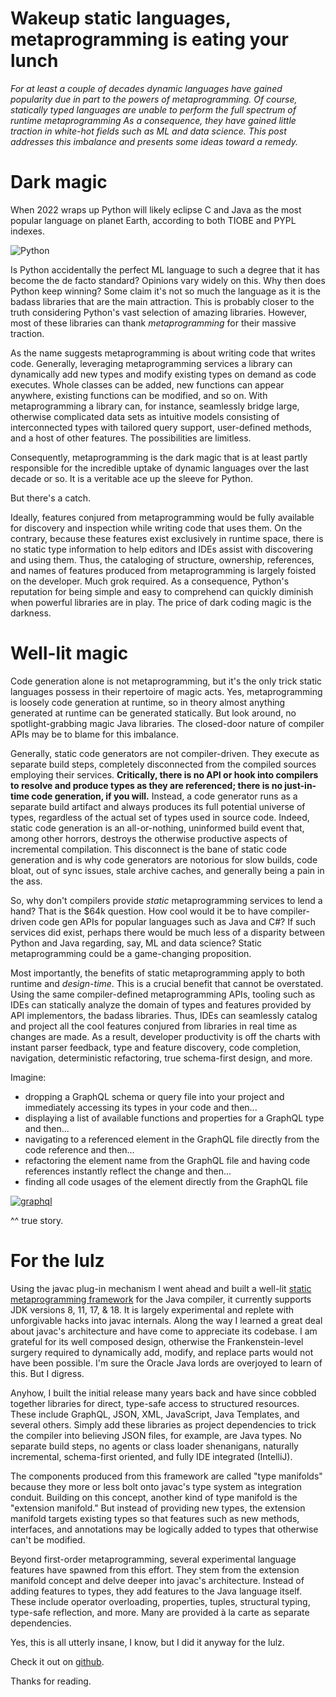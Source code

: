 # Wakeup static languages, metaprogramming is eating your lunch

_For at least a couple of decades dynamic languages have gained popularity due in part to the powers of metaprogramming.
Of course, statically typed languages are unable to perform the full spectrum of runtime metaprogramming As a
consequence,
they have gained little traction in white-hot fields such as ML and data science. This post addresses this imbalance and
presents
some ideas toward a remedy._

# Dark magic

When 2022 wraps up Python will likely eclipse C and Java as the most popular language on planet Earth, according to both
TIOBE and PYPL indexes.

![Python](http://manifold.systems/images/python.png)

Is Python accidentally the perfect ML language to such a degree that it has become the de facto standard? Opinions vary
widely on this.
Why then does Python keep winning? Some claim it's not so much the language as it is the badass libraries that are the
main attraction. This is probably closer to the truth considering Python's vast selection of amazing libraries.
However, most of these libraries can thank _metaprogramming_ for their massive traction.

As the name suggests metaprogramming is about writing code that writes code. Generally, leveraging metaprogramming
services a library can dynamically add new types and modify existing types on demand as code executes. Whole
classes can be added, new functions can appear anywhere, existing functions can be modified, and so on. With
metaprogramming a library can, for instance, seamlessly bridge large, otherwise complicated data sets as intuitive
models consisting of interconnected types with tailored query support, user-defined methods, and a host of other
features. The possibilities are limitless.

Consequently, metaprogramming is the dark magic that is at least partly responsible for the incredible uptake of dynamic
languages over the last decade or so. It is a veritable ace up the sleeve for Python.

But there's a catch.

Ideally, features conjured from metaprogramming would be fully available for discovery and
inspection while writing code that uses them. On the contrary, because these features exist exclusively in runtime
space, there is no static
type information to help editors and IDEs assist with discovering and using them. Thus, the cataloging of structure,
ownership, references, and names of features produced from metaprogramming is largely foisted on the developer. Much
grok required. As a consequence, Python's reputation for being simple and easy to comprehend can quickly diminish when
powerful libraries are in play. The price of dark coding magic is the darkness.

# Well-lit magic

Code generation alone is not metaprogramming, but it's the only trick static languages possess in their repertoire of
magic acts.
Yes, metaprogramming is loosely code generation at runtime, so in theory almost anything generated at runtime can be
generated statically. But look around, no spotlight-grabbing magic Java libraries. The closed-door nature of compiler
APIs may be to blame for this imbalance.

Generally, static code generators are not compiler-driven. They execute as separate build
steps, completely disconnected from the compiled sources employing their services. **Critically, there is no API or
hook into compilers to resolve and produce types as they are referenced; there is no just-in-time code generation, if
you will.**
Instead, a code generator runs as a separate build artifact and always produces its full potential universe of types,
regardless of the actual set of
types used in source code. Indeed, static code generation is an all-or-nothing, uninformed build event that, among other
horrors, destroys the otherwise productive aspects of incremental compilation. This disconnect is the bane of static
code generation and is why code generators are notorious for slow builds, code bloat, out of sync issues, stale archive
caches, and generally being a pain in the ass.

So, why don't compilers provide _static_ metaprogramming services to lend a hand? That is the $64k question. How cool
would it be to have compiler-driven code gen APIs for popular languages such as Java and C#? If such services did
exist, perhaps there would be much less of a disparity between Python and Java regarding, say, ML and data science?
Static metaprogramming could be a game-changing proposition.

Most importantly, the benefits of static metaprogramming apply to both runtime and _design-time_. This is a crucial
benefit
that cannot be overstated. Using the same compiler-defined metaprogramming APIs, tooling such as IDEs can statically
analyze the domain of types and features provided by API implementors, the badass libraries. Thus, IDEs can
seamlessly catalog and project all the cool features conjured from libraries in real time as changes are made. As a
result, developer productivity is off the charts with instant parser feedback, type and feature discovery, code
completion, navigation, deterministic refactoring, true schema-first design, and more.

Imagine:

- dropping a GraphQL schema or query file into your project and immediately accessing its types in your code and then...
- displaying a list of available functions and properties for a GraphQL type and then...
- navigating to a referenced element in the GraphQL file directly from the code reference and then...
- refactoring the element name from the GraphQL file and having code references instantly reflect the change and then...
- finding all code usages of the element directly from the GraphQL file

[![graphql](http://manifold.systems/images/graphql_slide_1.png)](http://manifold.systems/images/graphql.mp4)

^^ true story.

# For the lulz

Using the javac plug-in mechanism I went ahead and built a
well-lit [static metaprogramming framework](https://github.com/manifold-systems/manifold)
for the Java compiler, it currently supports JDK versions 8, 11, 17, & 18. It is largely experimental and replete with
unforgivable hacks into javac internals. Along the way I learned a great deal about javac's architecture and have come
to appreciate its codebase. I am grateful for its well composed design, otherwise the Frankenstein-level surgery
required to dynamically add, modify, and replace parts would not have been possible. I'm sure the Oracle Java lords are
overjoyed to learn of this. But I digress.

Anyhow, I built the initial release many years back and have since cobbled together libraries for direct, type-safe
access to structured
resources. These include GraphQL, JSON, XML, JavaScript, Java Templates, and several others. Simply add these libraries
as project dependencies to trick the compiler into believing JSON files, for example, are Java types. No separate build
steps, no
agents or class loader shenanigans, naturally incremental, schema-first oriented, and fully IDE integrated (IntelliJ).

The components produced from this framework are called "type manifolds" because they more or less bolt onto javac's type
system
as integration conduit. Building on this concept, another kind of type manifold is the "extension manifold." But instead
of providing new types, the extension manifold targets existing types so that features such as new methods, interfaces,
and annotations may
be logically added to types that otherwise can't be modified.

Beyond first-order metaprogramming, several experimental language features have spawned from this effort. They stem
from the extension manifold concept and delve deeper into javac's architecture. Instead of adding features to types,
they add features to the Java language itself. These include operator overloading, properties, tuples, structural
typing, type-safe reflection, and more. Many are provided à la carte as separate dependencies.

Yes, this is all utterly insane, I know, but I did it anyway for the lulz.

Check it out on [github](https://github.com/manifold-systems/manifold).

Thanks for reading.
